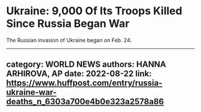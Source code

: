 # Ukraine: 9,000 Of Its Troops Killed Since Russia Began War

The Russian invasion of Ukraine began on Feb. 24.

---
category: WORLD NEWS
authors: HANNA ARHIROVA, AP
date: 2022-08-22
link: https://www.huffpost.com/entry/russia-ukraine-war-deaths_n_6303a700e4b0e323a2578a86
---
